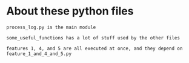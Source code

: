  # About these python files

    process_log.py is the main module

    some_useful_functions has a lot of stuff used by the other files
    
    features 1, 4, and 5 are all executed at once, and they depend on
    feature_1_and_4_and_5.py
    
